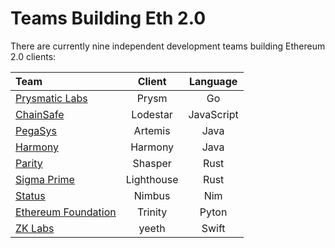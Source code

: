 # Teams Building Eth 2.0

There are currently nine independent development teams building Ethereum 2.0 clients:


| Team       | Client     | Language    |
| :------------- | :----------: | :-----------: |
|[Prysmatic Labs](prylabs.md)|Prysm|Go|
|[ChainSafe](chainsafe.md)|Lodestar|JavaScript|
|[PegaSys](pegasys.md)|Artemis|Java|
|[Harmony](harmony.md)|Harmony|Java|
|[Parity](parity.md)|Shasper|Rust|
|[Sigma Prime](sigma.md)|Lighthouse|Rust|
|[Status](status.md)|Nimbus|Nim|
|[Ethereum Foundation](trinity.md)|Trinity|Pyton|
|[ZK Labs](zk-labs.md)|yeeth|Swift|
